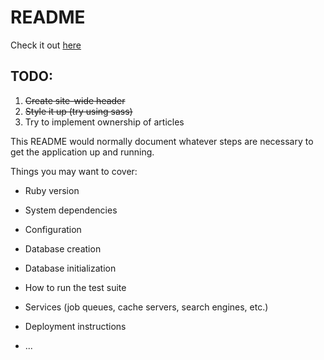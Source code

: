 # README

Check it out [here](https://glacial-refuge-28698.herokuapp.com/)

## TODO:
1. ~~Create site-wide header~~ 
1. ~~Style it up (try using sass)~~
1. Try to implement ownership of articles


This README would normally document whatever steps are necessary to get the
application up and running.

Things you may want to cover:

* Ruby version

* System dependencies

* Configuration

* Database creation

* Database initialization

* How to run the test suite

* Services (job queues, cache servers, search engines, etc.)

* Deployment instructions

* ...
